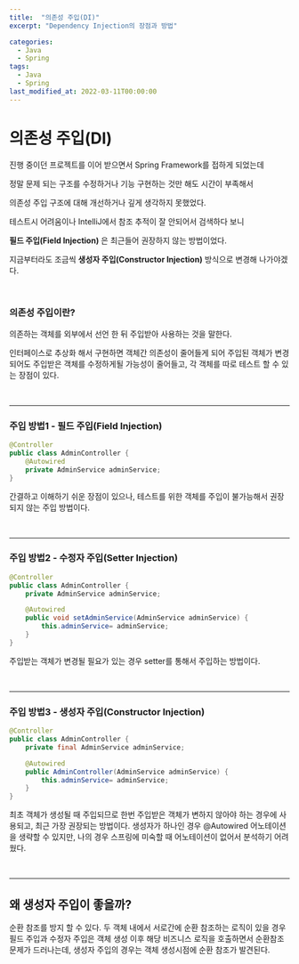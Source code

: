 ```yaml
---
title:  "의존성 주입(DI)"
excerpt: "Dependency Injection의 장점과 방법"

categories:
  - Java
  - Spring
tags:
  - Java
  - Spring
last_modified_at: 2022-03-11T00:00:00
---
```


# 의존성 주입(DI)

진행 중이던 프로젝트를 이어 받으면서 Spring Framework를 접하게 되었는데

정말 문제 되는 구조를 수정하거나 기능 구현하는 것만 해도 시간이 부족해서

의존성 주입 구조에 대해 개선하거나 깊게 생각하지 못했었다.

테스트시 어려움이나 IntelliJ에서 참조 추적이 잘 안되어서 검색하다 보니

**필드 주입(Field Injection)** 은 최근들어 권장하지 않는 방법이었다.

지금부터라도 조금씩 **생성자 주입(Constructor Injection)** 방식으로 변경해 나가야겠다.

<br>

### 의존성 주입이란?

의존하는 객체를 외부에서 선언 한 뒤 주입받아 사용하는 것을 말한다.

인터페이스로 추상화 해서 구현하면 객체간 의존성이 줄어들게 되어 주입된 객체가 변경되어도 주입받은 객체를 수정하게될 가능성이 줄어들고, 각 객체를 따로 테스트 할 수 있는 장점이 있다.

<!--

테스트시 용이하다. IoC컨테이너에 의존하지 않기에 단위 테스트 시 의존성을 가지는 필요한 객체만 생성해서 넘겨주면 된다.

-->

<br>

---

### 주입 방법1 - 필드 주입(Field Injection)

```java
@Controller 
public class AdminController {
	@Autowired
	private AdminService adminService; 
}
```

간결하고 이해하기 쉬운 장점이 있으나, 테스트를 위한 객체를 주입이 불가능해서 권장되지 않는 주입 방법이다.

  <br>

---

### 주입 방법2 - 수정자 주입(Setter Injection)

```java
@Controller 
public class AdminController {
	private AdminService adminService; 

	@Autowired 
	public void setAdminService(AdminService adminService) { 
		this.adminService= adminService; 
	} 
}
```

주입받는 객체가 변경될 필요가 있는 경우 setter를 통해서 주입하는 방법이다.

<br>

---

### 주입 방법3 - 생성자 주입(Constructor Injection)

```java
@Controller 
public class AdminController {
	private final AdminService adminService; 

	@Autowired 
	public AdminController(AdminService adminService) { 
		this.adminService= adminService; 
	} 
}
```

최초 객체가 생성될 때 주입되므로 한번 주입받은 객체가 변하지 않아야 하는 경우에 사용되고, 최근 가장 권장되는 방법이다.  생성자가 하나인 경우 @Autowired 어노테이션을 생략할 수 있지만, 나의 경우 스프링에 미숙할 때 어노테이션이 없어서 분석하기 어려웠다.

<br>

---

## 왜 생성자 주입이 좋을까?

순환 참조를 방지 할 수 있다. 두 객체 내에서 서로간에 순환 참조하는 로직이 있을 경우 필드 주입과 수정자 주입은 객체 생성 이후 해당 비즈니스 로직을 호출하면서 순환참조 문제가 드러나는데, 생성자 주입의 경우는 객체 생성시점에 순환 참조가 발견된다.